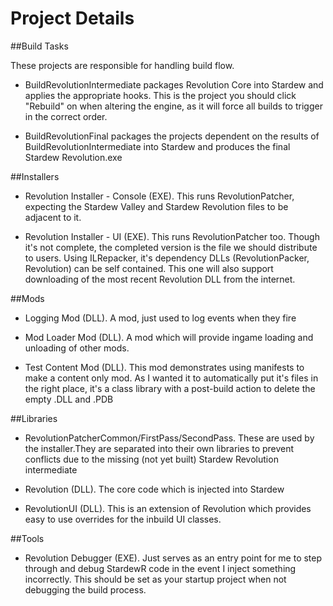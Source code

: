 # Project Details

##Build Tasks

These projects are responsible for handling build flow. 

- BuildRevolutionIntermediate packages Revolution Core into Stardew and applies the appropriate hooks. This is the project you should click "Rebuild" on when altering the engine, as it will force all builds to trigger in the correct order.

- BuildRevolutionFinal packages the projects dependent on the results of BuildRevolutionIntermediate into Stardew and produces the final Stardew Revolution.exe

##Installers

- Revolution Installer - Console (EXE). This runs RevolutionPatcher, expecting the Stardew Valley and Stardew Revolution files to be adjacent to it. 

- Revolution Installer - UI (EXE). This runs RevolutionPatcher too. Though it's not complete, the completed version is the file we should distribute to users. Using ILRepacker, it's dependency DLLs (RevolutionPacker, Revolution) can be self contained. This one will also support downloading of the most recent Revolution DLL from the internet. 

##Mods

- Logging Mod (DLL). A mod, just used to log events when they fire

- Mod Loader Mod (DLL). A mod which will provide ingame loading and unloading of other mods.

- Test Content Mod (DLL). This mod demonstrates using manifests to make a content only mod. As I wanted it to automatically put it's files in the right place, it's a class library with a post-build action to delete the empty .DLL and .PDB 


##Libraries

- RevolutionPatcherCommon/FirstPass/SecondPass. These are used by the installer.They are separated into their own libraries to prevent conflicts due to the missing (not yet built) Stardew Revolution intermediate

- Revolution (DLL). The core code which is injected into Stardew

- RevolutionUI (DLL). This is an extension of Revolution which provides easy to use overrides for the inbuild UI classes.

##Tools

- Revolution Debugger (EXE). Just serves as an entry point for me to step through and debug StardewR code in the event I inject something incorrectly. This should be set as your startup project when not debugging the build process.



